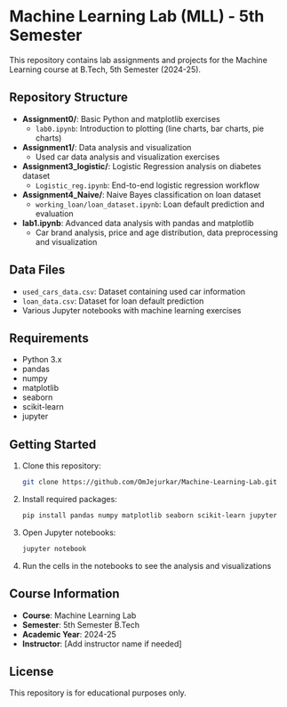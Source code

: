 # Machine Learning Lab (MLL) - 5th Semester

This repository contains lab assignments and projects for the Machine Learning course at B.Tech, 5th Semester (2024-25).

## Repository Structure

- **Assignment0/**: Basic Python and matplotlib exercises
  - `lab0.ipynb`: Introduction to plotting (line charts, bar charts, pie charts)
- **Assignment1/**: Data analysis and visualization
  - Used car data analysis and visualization exercises
- **Assignment3_logistic/**: Logistic Regression analysis on diabetes dataset
  - `Logistic_reg.ipynb`: End-to-end logistic regression workflow
- **Assignment4_Naive/**: Naive Bayes classification on loan dataset
  - `working_loan/loan_dataset.ipynb`: Loan default prediction and evaluation
- **lab1.ipynb**: Advanced data analysis with pandas and matplotlib
  - Car brand analysis, price and age distribution, data preprocessing and visualization

## Data Files

- `used_cars_data.csv`: Dataset containing used car information
- `loan_data.csv`: Dataset for loan default prediction
- Various Jupyter notebooks with machine learning exercises

## Requirements

- Python 3.x
- pandas
- numpy
- matplotlib
- seaborn
- scikit-learn
- jupyter

## Getting Started

1. Clone this repository:
   ```sh
   git clone https://github.com/OmJejurkar/Machine-Learning-Lab.git
   ```
2. Install required packages:
   ```sh
   pip install pandas numpy matplotlib seaborn scikit-learn jupyter
   ```
3. Open Jupyter notebooks:
   ```sh
   jupyter notebook
   ```
4. Run the cells in the notebooks to see the analysis and visualizations

## Course Information

- **Course**: Machine Learning Lab
- **Semester**: 5th Semester B.Tech
- **Academic Year**: 2024-25
- **Instructor**: [Add instructor name if needed]

## License

This repository is for educational purposes only.

